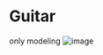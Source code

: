 # Guitar
only modeling
![image](https://github.com/jd361/Guitar/assets/134933776/a9971ba4-c9c7-4b89-b4a1-9dcc7301a82e)
